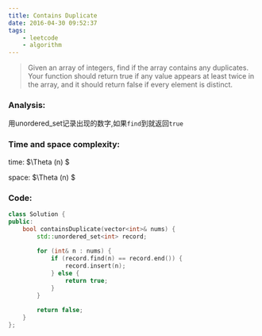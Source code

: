 ```yaml
---
title: Contains Duplicate
date: 2016-04-30 09:52:37
tags: 
    - leetcode
    - algorithm
---
```

>Given an array of integers, find if the array contains any duplicates. Your function should return true if any value appears at least twice in the array, and it should return false if every element is distinct.

### Analysis:
用unordered_set记录出现的数字,如果`find`到就返回`true`
### Time and space complexity:
time: $\Theta (n) $

space: $\Theta (n) $
### Code:
```cpp
class Solution {
public:
    bool containsDuplicate(vector<int>& nums) {
        std::unordered_set<int> record;
        
        for (int& n : nums) {
            if (record.find(n) == record.end()) {
                record.insert(n);
            } else {
                return true;
            }
        }
        
        return false;
    }
};
```